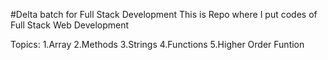 #Delta batch for Full Stack Development
This is Repo where I put codes of Full Stack Web Development

Topics:
1.Array
2.Methods
3.Strings
4.Functions
5.Higher Order Funtion
